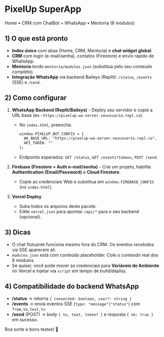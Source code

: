 # PixelUp SuperApp

Home • CRM com ChatBot + WhatsApp • Mentoria (8 módulos)

## 1) O que está pronto
- **Index único** com abas (Home, CRM, Mentoria) e **chat widget global**.
- **CRM** com login (e-mail/senha), contatos (Firestore) e envio rápido de WhatsApp.
- **Mentoria** lendo `mentoria/modules.json` (substitua pelo seu conteúdo completo).
- **Integração WhatsApp** via backend Baileys (Replit): `/status`, `/events` (SSE) e `/send`.

## 2) Como configurar
1. **WhatsApp Backend (Replit/Baileys)**   - Deploy seu servidor e copie a URL base (ex.: `https://pixelup-wa-server.seuusuario.repl.co`).
   - No `index.html`, preencha:
     ```html
     window.PIXELUP_BOT_CONFIG = {
       WA_BASE_URL: "https://pixelup-wa-server.seuusuario.repl.co",
       API_TOKEN: ""
     };
     ```
   - Endpoints esperados: `GET /status`, `GET /events?token=`, `POST /send`.

2. **Firebase (Firestore + Auth e-mail/senha)**   - Crie um projeto, habilite **Authentication (Email/Password)** e **Cloud Firestore**.
   - Copie as credenciais Web e substitua em `window.FIREBASE_CONFIG` (no `index.html`).

3. **Vercel Deploy**
   - Suba todos os arquivos deste pacote.
   - Edite `vercel.json` para apontar `/api/*` para o seu backend (opcional).

## 3) Dicas
- O chat flutuante funciona mesmo fora do CRM. Os eventos recebidos via SSE aparecem ali.
- `modules.json` está com conteúdo placeholder. Cole o conteúdo real dos 8 módulos.
- Se quiser, você pode mover as credenciais para **Variáveis de Ambiente** no Vercel e injetar via `script` em tempo de build/deploy.

## 4) Compatibilidade do backend WhatsApp
- **/status** → retorna `{ connected: boolean, user?: string }`
- **/events** → envia eventos SSE (`type: "message"|"status"`) com `from,to,text,ts`
- **/send** (POST) → body `{ to, text, token? }` e resposta `{ ok: true }` em sucesso.

Boa sorte e bons testes! 🚀
